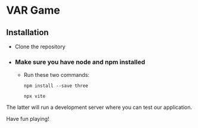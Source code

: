 # VAR Game

## Installation

* Clone the repository

* ### Make sure you have node and npm installed

  * Run these two commands:


    `npm install --save three`

    `npx vite`

The latter will run a development server where you can test our application.

Have fun playing!

